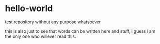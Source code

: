 # hello-world
test repository without any purpose whatsoever


this is also just to see that words can be written here and stuff, i guess i am the only one who willever read this.
